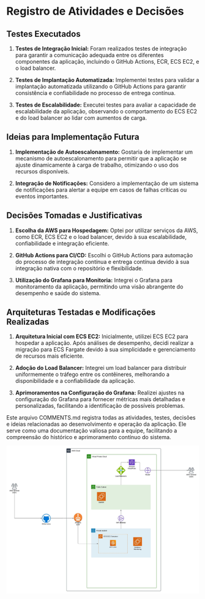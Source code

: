 # Registro de Atividades e Decisões

## Testes Executados

1. **Testes de Integração Inicial:** Foram realizados testes de integração para garantir a comunicação adequada entre os diferentes componentes da aplicação, incluindo o GitHub Actions, ECR, ECS EC2, e o load balancer.

2. **Testes de Implantação Automatizada:** Implementei testes para validar a implantação automatizada utilizando o GitHub Actions para garantir consistência e confiabilidade no processo de entrega contínua.

3. **Testes de Escalabilidade:** Executei testes para avaliar a capacidade de escalabilidade da aplicação, observando o comportamento do ECS EC2 e do load balancer ao lidar com aumentos de carga.

## Ideias para Implementação Futura

1. **Implementação de Autoescalonamento:** Gostaria de implementar um mecanismo de autoescalonamento para permitir que a aplicação se ajuste dinamicamente à carga de trabalho, otimizando o uso dos recursos disponíveis.

2. **Integração de Notificações:** Considero a implementação de um sistema de notificações para alertar a equipe em casos de falhas críticas ou eventos importantes.

## Decisões Tomadas e Justificativas

1. **Escolha da AWS para Hospedagem:** Optei por utilizar serviços da AWS, como ECR, ECS EC2 e o load balancer, devido à sua escalabilidade, confiabilidade e integração eficiente.

2. **GitHub Actions para CI/CD:** Escolhi o GitHub Actions para automação do processo de integração contínua e entrega contínua devido à sua integração nativa com o repositório e flexibilidade.

3. **Utilização do Grafana para Monitoria:** Integrei o Grafana para monitoramento da aplicação, permitindo uma visão abrangente do desempenho e saúde do sistema.

## Arquiteturas Testadas e Modificações Realizadas

1. **Arquitetura Inicial com ECS EC2:** Inicialmente, utilizei ECS EC2 para hospedar a aplicação. Após análises de desempenho, decidi realizar a migração para ECS Fargate devido à sua simplicidade e gerenciamento de recursos mais eficiente.

2. **Adoção do Load Balancer:** Integrei um load balancer para distribuir uniformemente o tráfego entre os contêineres, melhorando a disponibilidade e a confiabilidade da aplicação.

3. **Aprimoramentos na Configuração do Grafana:** Realizei ajustes na configuração do Grafana para fornecer métricas mais detalhadas e personalizadas, facilitando a identificação de possíveis problemas.

Este arquivo COMMENTS.md registra todas as atividades, testes, decisões e ideias relacionadas ao desenvolvimento e operação da aplicação. Ele serve como uma documentação valiosa para a equipe, facilitando a compreensão do histórico e aprimoramento contínuo do sistema.

![Desafiodevops](Devops_Desafio.jpeg)